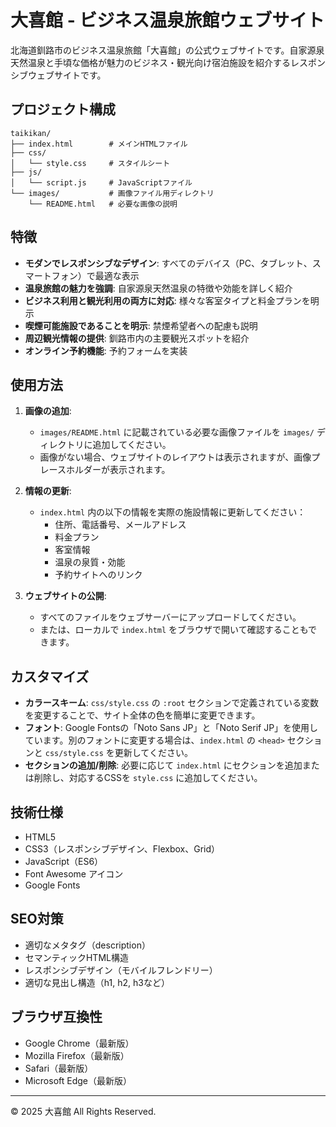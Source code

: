 # 大喜館 - ビジネス温泉旅館ウェブサイト

北海道釧路市のビジネス温泉旅館「大喜館」の公式ウェブサイトです。自家源泉天然温泉と手頃な価格が魅力のビジネス・観光向け宿泊施設を紹介するレスポンシブウェブサイトです。

## プロジェクト構成

```
taikikan/
├── index.html        # メインHTMLファイル
├── css/
│   └── style.css     # スタイルシート
├── js/
│   └── script.js     # JavaScriptファイル
└── images/           # 画像ファイル用ディレクトリ
    └── README.html   # 必要な画像の説明
```

## 特徴

- **モダンでレスポンシブなデザイン**: すべてのデバイス（PC、タブレット、スマートフォン）で最適な表示
- **温泉旅館の魅力を強調**: 自家源泉天然温泉の特徴や効能を詳しく紹介
- **ビジネス利用と観光利用の両方に対応**: 様々な客室タイプと料金プランを明示
- **喫煙可能施設であることを明示**: 禁煙希望者への配慮も説明
- **周辺観光情報の提供**: 釧路市内の主要観光スポットを紹介
- **オンライン予約機能**: 予約フォームを実装

## 使用方法

1. **画像の追加**:
   - `images/README.html` に記載されている必要な画像ファイルを `images/` ディレクトリに追加してください。
   - 画像がない場合、ウェブサイトのレイアウトは表示されますが、画像プレースホルダーが表示されます。

2. **情報の更新**:
   - `index.html` 内の以下の情報を実際の施設情報に更新してください：
     - 住所、電話番号、メールアドレス
     - 料金プラン
     - 客室情報
     - 温泉の泉質・効能
     - 予約サイトへのリンク

3. **ウェブサイトの公開**:
   - すべてのファイルをウェブサーバーにアップロードしてください。
   - または、ローカルで `index.html` をブラウザで開いて確認することもできます。

## カスタマイズ

- **カラースキーム**: `css/style.css` の `:root` セクションで定義されている変数を変更することで、サイト全体の色を簡単に変更できます。
- **フォント**: Google Fontsの「Noto Sans JP」と「Noto Serif JP」を使用しています。別のフォントに変更する場合は、`index.html` の `<head>` セクションと `css/style.css` を更新してください。
- **セクションの追加/削除**: 必要に応じて `index.html` にセクションを追加または削除し、対応するCSSを `style.css` に追加してください。

## 技術仕様

- HTML5
- CSS3（レスポンシブデザイン、Flexbox、Grid）
- JavaScript（ES6）
- Font Awesome アイコン
- Google Fonts

## SEO対策

- 適切なメタタグ（description）
- セマンティックHTML構造
- レスポンシブデザイン（モバイルフレンドリー）
- 適切な見出し構造（h1, h2, h3など）

## ブラウザ互換性

- Google Chrome（最新版）
- Mozilla Firefox（最新版）
- Safari（最新版）
- Microsoft Edge（最新版）

---

© 2025 大喜館 All Rights Reserved.
